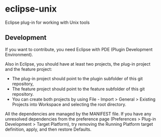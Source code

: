 # eclipse-unix
Eclipse plug-in for working with Unix tools

Development
----------

If you want to contribute, you need Eclipse with PDE (Plugin Development Environment).

Also in Eclipse, you should have at least two projects, the plug-in project and the feature project:
* The plug-in project should point to the plugin subfolder of this git repository,
* The feature project should point to the feature subfolder of this git repository.
* You can create both projects by using File - Import > General > Existing Projects into Workspace
  and selecting the root directory.

All the dependencies are managed by the MANIFEST file. If you have any unresolved dependencies from
the preference page (Preferences > Plug-in Development > Target Platform), try removing the Running
Platform target definition, apply, and then restore Defaults.

